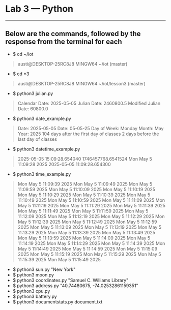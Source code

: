 # Lab 3 — Python
---
## Below are the commands, followed by the response from the terminal for each
- $ cd ~/iot
> austi@DESKTOP-25RC8J8 MINGW64 ~/iot (master)

- $ cd *3
> austi@DESKTOP-25RC8J8 MINGW64 ~/iot/lesson3 (master)

- $ python3 julian.py
> Calendar Date: 2025-05-05
> Julian Date: 2460800.5
> Modified Julian Date: 60800.0

- $ python3 date_example.py
> Date: 2025-05-05
> Date: 05-05-25
> Day of Week: Monday
> Month: May
> Year: 2025
> 104 days after the first day of classes
> 2 days before the last day of classes

- $ python3 datetime_example.py
> 2025-05-05 15:09:28.654040
> 1746457768.6541524
> Mon May  5 11:09:28 2025
> 2025-05-05 11:09:28.654300

- $ python3 time_example.py
> Mon May  5 11:09:39 2025
> Mon May  5 11:09:49 2025
> Mon May  5 11:09:59 2025
> Mon May  5 11:10:09 2025
> Mon May  5 11:10:19 2025
> Mon May  5 11:10:29 2025
> Mon May  5 11:10:39 2025
> Mon May  5 11:10:49 2025
> Mon May  5 11:10:59 2025
> Mon May  5 11:11:09 2025
> Mon May  5 11:11:19 2025
> Mon May  5 11:11:29 2025
> Mon May  5 11:11:39 2025
> Mon May  5 11:11:49 2025
> Mon May  5 11:11:59 2025
> Mon May  5 11:12:09 2025
> Mon May  5 11:12:19 2025
> Mon May  5 11:12:29 2025
> Mon May  5 11:12:39 2025
> Mon May  5 11:12:49 2025
> Mon May  5 11:12:59 2025
> Mon May  5 11:13:09 2025
> Mon May  5 11:13:19 2025
> Mon May  5 11:13:29 2025
> Mon May  5 11:13:39 2025
> Mon May  5 11:13:49 2025
> Mon May  5 11:13:59 2025
> Mon May  5 11:14:09 2025
> Mon May  5 11:14:19 2025
> Mon May  5 11:14:29 2025
> Mon May  5 11:14:39 2025
> Mon May  5 11:14:49 2025
> Mon May  5 11:14:59 2025
> Mon May  5 11:15:09 2025
> Mon May  5 11:15:19 2025
> Mon May  5 11:15:29 2025
> Mon May  5 11:15:39 2025
> Mon May  5 11:15:49 2025

  
- $ python3 sun.py "New York"
- $ python3 moon.py
- $ python3 coordinates.py "Samuel C. Williams Library"
- $ python3 address.py "40.74480675, -74.02532861159351"
- $ python3 cpu.py
- $ python3 battery.py
- $ python3 documentstats.py document.txt



